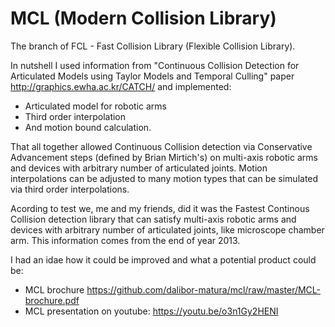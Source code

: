 # MCL (Modern Collision Library)

The branch of FCL - Fast Collision Library (Flexible Collision Library).

In nutshell I used information from "Continuous Collision Detection for Articulated Models using Taylor Models and Temporal Culling" paper http://graphics.ewha.ac.kr/CATCH/ and implemented:
* Articulated model for robotic arms
* Third order interpolation
* And motion bound calculation.

That all together allowed Continuous Collision detection via Conservative Advancement steps (defined by Brian Mirtich's) on multi-axis robotic arms and devices with arbitrary number of articulated joints. Motion interpolations can be adjusted to many motion types that can be simulated via third order interpolations.

Acording to test we, me and my friends, did it was the Fastest Continous Collision detection library that can satisfy multi-axis robotic arms and devices with arbitrary number of articulated joints, like microscope chamber arm. This information comes from the end of year 2013.

I had an idae how it could be improved and what a potential product could be:
- MCL brochure https://github.com/dalibor-matura/mcl/raw/master/MCL-brochure.pdf
- MCL presentation on youtube: https://youtu.be/o3n1Gy2HENI
